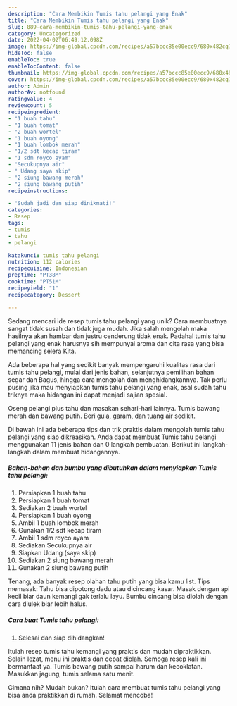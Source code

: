 ```yaml
---
description: "Cara Membikin Tumis tahu pelangi yang Enak"
title: "Cara Membikin Tumis tahu pelangi yang Enak"
slug: 889-cara-membikin-tumis-tahu-pelangi-yang-enak
category: Uncategorized
date: 2022-04-02T06:49:12.098Z
image: https://img-global.cpcdn.com/recipes/a57bccc85e00ecc9/680x482cq70/tumis-tahu-pelangi-foto-resep-utama.jpg
hideToc: false
enableToc: true
enableTocContent: false
thumbnail: https://img-global.cpcdn.com/recipes/a57bccc85e00ecc9/680x482cq70/tumis-tahu-pelangi-foto-resep-utama.jpg
cover: https://img-global.cpcdn.com/recipes/a57bccc85e00ecc9/680x482cq70/tumis-tahu-pelangi-foto-resep-utama.jpg
author: Admin
authorAv: notfound
ratingvalue: 4
reviewcount: 5
recipeingredient:
- "1 buah tahu"
- "1 buah tomat"
- "2 buah wortel"
- "1 buah oyong"
- "1 buah lombok merah"
- "1/2 sdt kecap tiram"
- "1 sdm royco ayam"
- "Secukupnya air"
- " Udang saya skip"
- "2 siung bawang merah"
- "2 siung bawang putih"
recipeinstructions:

- "Sudah jadi dan siap dinikmati!"
categories:
- Resep
tags:
- tumis
- tahu
- pelangi

katakunci: tumis tahu pelangi 
nutrition: 112 calories
recipecuisine: Indonesian
preptime: "PT38M"
cooktime: "PT51M"
recipeyield: "1"
recipecategory: Dessert

---
```





Sedang mencari ide resep tumis tahu pelangi yang unik? Cara membuatnya sangat tidak susah dan tidak juga mudah. Jika salah mengolah maka hasilnya akan hambar dan justru cenderung tidak enak. Padahal tumis tahu pelangi yang enak harusnya sih mempunyai aroma dan cita rasa yang bisa memancing selera Kita.





Ada beberapa hal yang sedikit banyak mempengaruhi kualitas rasa dari tumis tahu pelangi, mulai dari jenis bahan, selanjutnya pemilihan bahan segar dan Bagus, hingga cara mengolah dan menghidangkannya. Tak perlu pusing jika mau menyiapkan tumis tahu pelangi yang enak,      asal sudah tahu triknya maka hidangan ini dapat menjadi sajian spesial.














Oseng pelangi plus tahu dan masakan sehari-hari lainnya. Tumis bawang merah dan bawang putih. Beri gula, garam, dan tuang air sedikit.






Di bawah ini ada beberapa tips dan trik praktis dalam mengolah tumis tahu pelangi yang siap dikreasikan. Anda dapat membuat Tumis tahu pelangi menggunakan 11 jenis bahan dan 0 langkah pembuatan. Berikut ini langkah-langkah dalam membuat hidangannya.

<!--inarticleads1-->

##### Bahan-bahan dan bumbu yang dibutuhkan dalam menyiapkan Tumis tahu pelangi:

1. Persiapkan 1 buah tahu
1. Persiapkan 1 buah tomat
1. Sediakan 2 buah wortel
1. Persiapkan 1 buah oyong
1. Ambil 1 buah lombok merah
1. Gunakan 1/2 sdt kecap tiram
1. Ambil 1 sdm royco ayam
1. Sediakan Secukupnya air
1. Siapkan  Udang (saya skip)
1. Sediakan 2 siung bawang merah
1. Gunakan 2 siung bawang putih


Tenang, ada banyak resep olahan tahu putih yang bisa kamu list. Tips memasak: Tahu bisa dipotong dadu atau dicincang kasar. Masak dengan api kecil biar daun kemangi gak terlalu layu. Bumbu cincang bisa diolah dengan cara diulek biar lebih halus. 

<!--inarticleads2-->

##### Cara buat Tumis tahu pelangi:


1. Selesai dan siap dihidangkan!

Itulah resep tumis tahu kemangi yang praktis dan mudah dipraktikkan. Selain lezat, menu ini praktis dan cepat diolah. Semoga resep kali ini bermanfaat ya. Tumis bawang putih sampai harum dan kecoklatan. Masukkan jagung, tumis selama satu menit. 

Gimana nih? Mudah bukan? Itulah cara membuat tumis tahu pelangi yang bisa anda praktikkan di rumah. Selamat mencoba!
